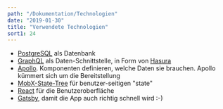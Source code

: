 ```yaml
---
path: "/Dokumentation/Technologien"
date: "2019-01-30"
title: "Verwendete Technologien"
sort1: 24
---
```



- [PostgreSQL](https://www.postgresql.org) als Datenbank
- [GraphQL](https://github.com/facebook/graphql) als Daten-Schnittstelle, in Form von [Hasura](https://hasura.io)
- [Apollo](https://www.apollodata.com). Komponenten definieren, welche Daten sie brauchen. Apollo kümmert sich um die Bereitstellung
- [MobX-State-Tree](https://github.com/mobxjs/mobx-state-tree) für benutzer-seitigen "state"
- [React](https://facebook.github.io/react/index.html) für die Benutzeroberfläche
- [Gatsby](https://www.gatsbyjs.org), damit die App auch richtig schnell wird :-)